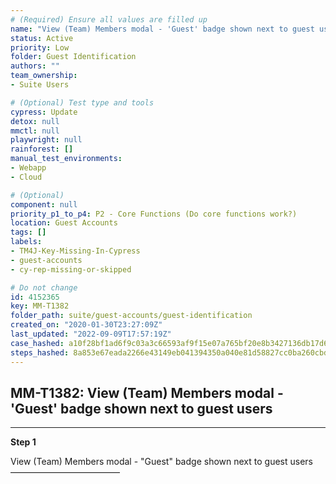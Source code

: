 ```yaml
---
# (Required) Ensure all values are filled up
name: "View (Team) Members modal - 'Guest' badge shown next to guest users"
status: Active
priority: Low
folder: Guest Identification
authors: ""
team_ownership: 
- Suite Users

# (Optional) Test type and tools
cypress: Update
detox: null
mmctl: null
playwright: null
rainforest: []
manual_test_environments: 
- Webapp
- Cloud

# (Optional)
component: null
priority_p1_to_p4: P2 - Core Functions (Do core functions work?)
location: Guest Accounts
tags: []
labels: 
- TM4J-Key-Missing-In-Cypress
- guest-accounts
- cy-rep-missing-or-skipped

# Do not change
id: 4152365
key: MM-T1382
folder_path: suite/guest-accounts/guest-identification
created_on: "2020-01-30T23:27:09Z"
last_updated: "2022-09-09T17:57:19Z"
case_hashed: a10f28bf1ad6f9c03a3c66593af9f15e07a765bf20e8b3427136db17d6fb7427bd5c8c7da527af7a19a47eb119edf3dc
steps_hashed: 8a853e67eada2266e43149eb041394350a040e81d58827cc0ba260cbd6436b1b12a9861edbfc165f990bee6433505a11
---
```


## MM-T1382: View (Team) Members modal - 'Guest' badge shown next to guest users

---

**Step 1**

View (Team) Members modal - "Guest" badge shown next to guest users\
–––––––––––––––––––––––––
